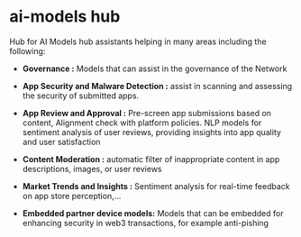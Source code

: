 # ai-models hub

Hub for AI Models hub assistants helping in many areas including the following:

- **Governance :** Models that can assist in the governance of the Network

- **App Security and Malware Detection :** assist in scanning and assessing the security of submitted apps.

- **App Review and Approval :** Pre-screen app submissions based on content, Alignment check with platform policies. NLP models for sentiment analysis of user reviews, providing insights into app quality and user satisfaction

- **Content Moderation :** automatic filter of inappropriate content in app descriptions, images, or user reviews

- **Market Trends and Insights :** Sentiment analysis for real-time feedback on app store perception,...

- **Embedded partner device models:** Models that can be embedded for enhancing security in web3 transactions, for example anti-pishing
